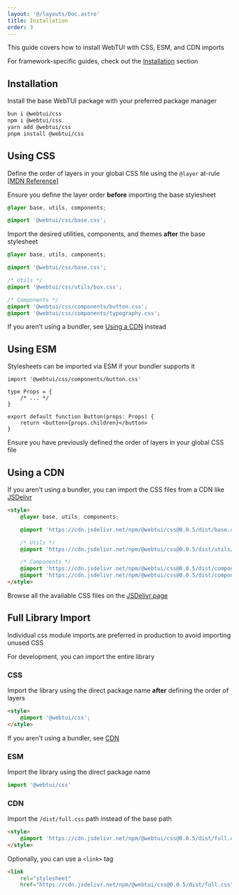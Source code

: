 ```yaml
---
layout: '@/layouts/Doc.astro'
title: Installation
order: 3
---
```


This guide covers how to install WebTUI with CSS, ESM, and CDN imports

For framework-specific guides, check out the [Installation](/installation/nextjs) section

## Installation

Install the base WebTUI package with your preferred package manager

```bash
bun i @webtui/css
npm i @webtui/css
yarn add @webtui/css
pnpm install @webtui/css
```

## Using CSS

Define the order of layers in your global CSS file using the `@layer` at-rule [[MDN Reference]](https://developer.mozilla.org/en-US/docs/Web/CSS/@layer)

Ensure you define the layer order **before** importing the base stylesheet

```css
@layer base, utils, components;

@import '@webtui/css/base.css';
```

Import the desired utilities, components, and themes **after** the base stylesheet

```css
@layer base, utils, components;

@import '@webtui/css/base.css';

/* Utils */
@import '@webtui/css/utils/box.css';

/* Components */
@import '@webtui/css/components/button.css';
@import '@webtui/css/components/typography.css';
```

If you aren't using a bundler, see [Using a CDN](#using-a-cdn) instead

## Using ESM

Stylesheets can be imported via ESM if your bundler supports it

```tsx
import '@webtui/css/components/button.css'

type Props = {
    /* ... */
}

export default function Button(props: Props) {
    return <button>{props.children}</button>
}
```

Ensure you have previously defined the order of layers in your global CSS file

## Using a CDN

If you aren't using a bundler, you can import the CSS files from a CDN like [JSDelivr](https://www.jsdelivr.com/)

```html
<style>
    @layer base, utils, components;

    @import 'https://cdn.jsdelivr.net/npm/@webtui/css@0.0.5/dist/base.css';

    /* Utils */
    @import 'https://cdn.jsdelivr.net/npm/@webtui/css@0.0.5/dist/utils/box.css';

    /* Components */
    @import 'https://cdn.jsdelivr.net/npm/@webtui/css@0.0.5/dist/components/button.css';
    @import 'https://cdn.jsdelivr.net/npm/@webtui/css@0.0.5/dist/components/typography.css';
</style>
```

Browse all the available CSS files on the [JSDelivr page](https://cdn.jsdelivr.net/npm/@webtui/css/dist/)

## Full Library Import

Individual css module imports are preferred in production to avoid importing unused CSS

For development, you can import the entire library

### CSS

Import the library using the direct package name **after** defining the order of layers

```html
<style>
    @import '@webtui/css';
</style>
```

If you aren't using a bundler, see [CDN](#cdn)

### ESM

Import the library using the direct package name

```js
import '@webtui/css'
```

### CDN

Import the `/dist/full.css` path instead of the base path

```html
<style>
    @import 'https://cdn.jsdelivr.net/npm/@webtui/css@0.0.5/dist/full.css';
</style>
```

Optionally, you can use a `<link>` tag

```html
<link
    rel="stylesheet"
    href="https://cdn.jsdelivr.net/npm/@webtui/css@0.0.5/dist/full.css" />
```
